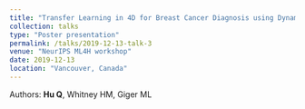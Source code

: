 ```yaml
---
title: "Transfer Learning in 4D for Breast Cancer Diagnosis using Dynamic Contrast-Enhanced Magnetic Resonance Imaging"
collection: talks
type: "Poster presentation"
permalink: /talks/2019-12-13-talk-3
venue: "NeurIPS ML4H workshop"
date: 2019-12-13
location: "Vancouver, Canada"
---
```


Authors: <strong>Hu Q</strong>, Whitney HM, Giger ML
